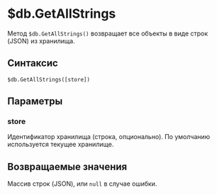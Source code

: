 # $db.GetAllStrings
Метод `$db.GetAllStrings()` возвращает все объекты в виде строк (JSON) из хранилища. 

## Синтаксис  

```
$db.GetAllStrings([store])
```  

## Параметры

### store  
Идентификатор хранилища (строка, опционально). По умолчанию используется текущее хранилище. 

## Возвращаемые значения  
Массив строк (JSON), или `null` в случае ошибки.